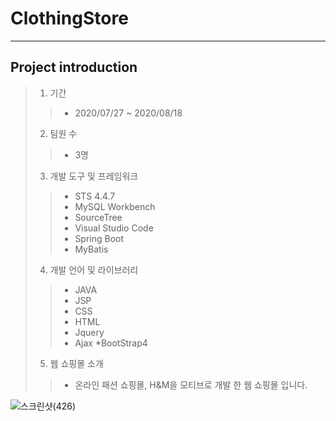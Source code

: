 # ClothingStore
------
## Project introduction

>1. 기간
>>* 2020/07/27 ~ 2020/08/18
>2. 팀원 수 
>>* 3명
>3. 개발 도구 및 프레임워크
>>* STS 4.4.7
>>* MySQL Workbench
>>* SourceTree
>>* Visual Studio Code
>>* Spring Boot
>>* MyBatis
>4. 개발 언어 및 라이브러리
>>* JAVA
>>* JSP
>>* CSS   
>>* HTML
>>* Jquery
>>* Ajax
>>*BootStrap4
>5. 웹 쇼핑몰 소개
>>* 온라인 패션 쇼핑몰, H&M을 모티브로 개발 한 웹 쇼핑몰 입니다.

![스크린샷(426)](https://user-images.githubusercontent.com/64119606/93089356-260c5c80-f6d6-11ea-947b-79f2cc219025.png)
